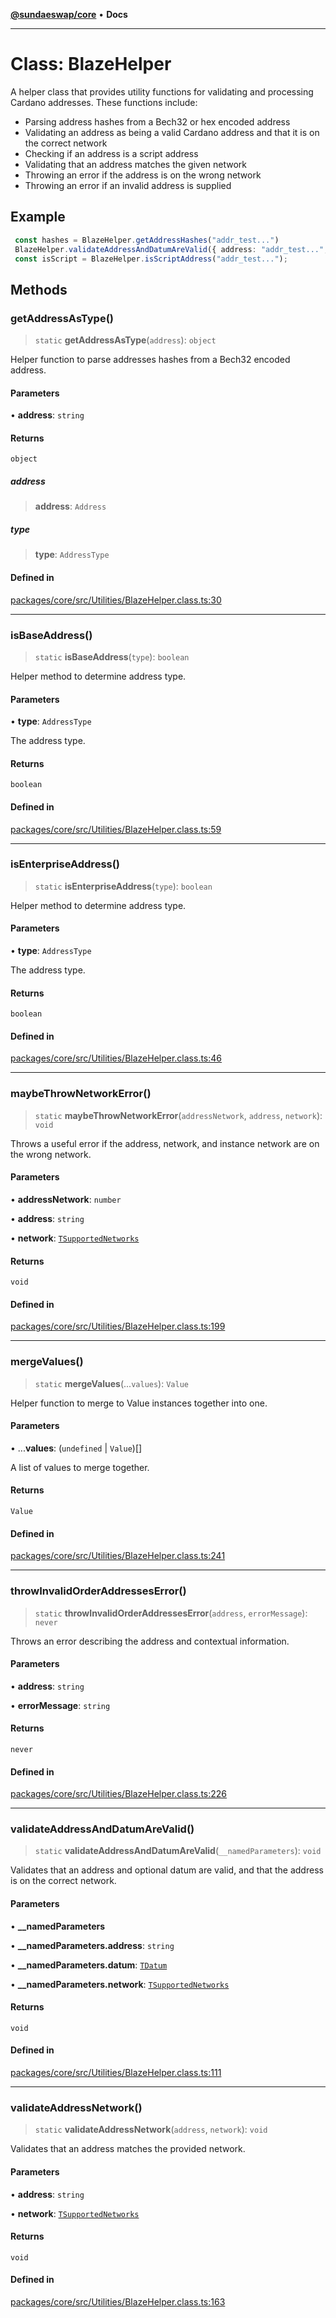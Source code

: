 [**@sundaeswap/core**](../../README.md) • **Docs**

***

# Class: BlazeHelper

A helper class that provides utility functions for validating and processing
Cardano addresses. These functions include:
- Parsing address hashes from a Bech32 or hex encoded address
- Validating an address as being a valid Cardano address and that it is on the correct network
- Checking if an address is a script address
- Validating that an address matches the given network
- Throwing an error if the address is on the wrong network
- Throwing an error if an invalid address is supplied

## Example

```typescript
 const hashes = BlazeHelper.getAddressHashes("addr_test...")
 BlazeHelper.validateAddressAndDatumAreValid({ address: "addr_test...", network: "mainnet" });
 const isScript = BlazeHelper.isScriptAddress("addr_test...");
```

## Methods

### getAddressAsType()

> `static` **getAddressAsType**(`address`): `object`

Helper function to parse addresses hashes from a Bech32 encoded address.

#### Parameters

• **address**: `string`

#### Returns

`object`

##### address

> **address**: `Address`

##### type

> **type**: `AddressType`

#### Defined in

[packages/core/src/Utilities/BlazeHelper.class.ts:30](https://github.com/SundaeSwap-finance/sundae-sdk/blob/main/packages/core/src/Utilities/BlazeHelper.class.ts#L30)

***

### isBaseAddress()

> `static` **isBaseAddress**(`type`): `boolean`

Helper method to determine address type.

#### Parameters

• **type**: `AddressType`

The address type.

#### Returns

`boolean`

#### Defined in

[packages/core/src/Utilities/BlazeHelper.class.ts:59](https://github.com/SundaeSwap-finance/sundae-sdk/blob/main/packages/core/src/Utilities/BlazeHelper.class.ts#L59)

***

### isEnterpriseAddress()

> `static` **isEnterpriseAddress**(`type`): `boolean`

Helper method to determine address type.

#### Parameters

• **type**: `AddressType`

The address type.

#### Returns

`boolean`

#### Defined in

[packages/core/src/Utilities/BlazeHelper.class.ts:46](https://github.com/SundaeSwap-finance/sundae-sdk/blob/main/packages/core/src/Utilities/BlazeHelper.class.ts#L46)

***

### maybeThrowNetworkError()

> `static` **maybeThrowNetworkError**(`addressNetwork`, `address`, `network`): `void`

Throws a useful error if the address, network, and instance network are on the wrong network.

#### Parameters

• **addressNetwork**: `number`

• **address**: `string`

• **network**: [`TSupportedNetworks`](../type-aliases/TSupportedNetworks.md)

#### Returns

`void`

#### Defined in

[packages/core/src/Utilities/BlazeHelper.class.ts:199](https://github.com/SundaeSwap-finance/sundae-sdk/blob/main/packages/core/src/Utilities/BlazeHelper.class.ts#L199)

***

### mergeValues()

> `static` **mergeValues**(...`values`): `Value`

Helper function to merge to Value instances together into one.

#### Parameters

• ...**values**: (`undefined` \| `Value`)[]

A list of values to merge together.

#### Returns

`Value`

#### Defined in

[packages/core/src/Utilities/BlazeHelper.class.ts:241](https://github.com/SundaeSwap-finance/sundae-sdk/blob/main/packages/core/src/Utilities/BlazeHelper.class.ts#L241)

***

### throwInvalidOrderAddressesError()

> `static` **throwInvalidOrderAddressesError**(`address`, `errorMessage`): `never`

Throws an error describing the address and contextual information.

#### Parameters

• **address**: `string`

• **errorMessage**: `string`

#### Returns

`never`

#### Defined in

[packages/core/src/Utilities/BlazeHelper.class.ts:226](https://github.com/SundaeSwap-finance/sundae-sdk/blob/main/packages/core/src/Utilities/BlazeHelper.class.ts#L226)

***

### validateAddressAndDatumAreValid()

> `static` **validateAddressAndDatumAreValid**(`__namedParameters`): `void`

Validates that an address and optional datum are valid,
and that the address is on the correct network.

#### Parameters

• **\_\_namedParameters**

• **\_\_namedParameters.address**: `string`

• **\_\_namedParameters.datum**: [`TDatum`](../type-aliases/TDatum.md)

• **\_\_namedParameters.network**: [`TSupportedNetworks`](../type-aliases/TSupportedNetworks.md)

#### Returns

`void`

#### Defined in

[packages/core/src/Utilities/BlazeHelper.class.ts:111](https://github.com/SundaeSwap-finance/sundae-sdk/blob/main/packages/core/src/Utilities/BlazeHelper.class.ts#L111)

***

### validateAddressNetwork()

> `static` **validateAddressNetwork**(`address`, `network`): `void`

Validates that an address matches the provided network.

#### Parameters

• **address**: `string`

• **network**: [`TSupportedNetworks`](../type-aliases/TSupportedNetworks.md)

#### Returns

`void`

#### Defined in

[packages/core/src/Utilities/BlazeHelper.class.ts:163](https://github.com/SundaeSwap-finance/sundae-sdk/blob/main/packages/core/src/Utilities/BlazeHelper.class.ts#L163)
